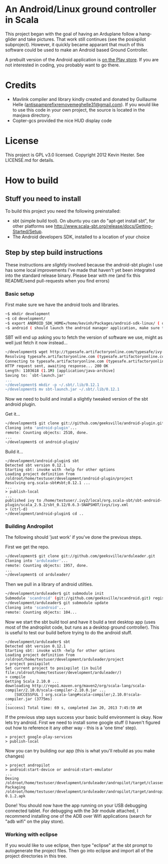 # An Android/Linux ground controller in Scala

This project began with the goal of having an Arduplane follow a hang-glider and take pictures.  That work still continues (see the posixpilot subproject).  However, it quickly became apparant that much of this software could be used to make an Android based Ground Controller. 

A prebuilt version of the Android application is [on the Play store](https://play.google.com/store/apps/details?id=com.geeksville.andropilot).  If you are not interested in coding, you probably want to go there. 

# Credits

* Mavlink compiler and library kindly created and donated by Guillaume Helle (antispamprefixremovemeghelle31@gmail.com).  If you 
would like to use this code in your own project, the source is located in the mavjava directory.
* Copter-gcs provided the nice HUD display code

# License

This project is GPL v3.0 licensed.  Copyright 2012 Kevin Hester.  See LICENSE.md for details.

# How to build

## Stuff you need to install
To build this project you need the following preinstalled:

* sbt (simple build tool).  On ubuntu you can do "apt-get install sbt", for other platforms see http://www.scala-sbt.org/release/docs/Getting-Started/Setup.  
* The Android developers SDK, installed to a location of your choice

## Step by step build instructions
These instructions are _slightly_ involved because the android-sbt plugin I use has some local improvements I've made that haven't yet been integrated into the standard release binary.  Please bear with me (and fix this README/send pull-requests when you find errors)

### Basic setup
First make sure we have the android tools and libraries.

```bash
~$ mkdir development
~$ cd development/
~$ export ANDROID_SDK_HOME=/home/kevinh/Packages/android-sdk-linux/ ( or wherever you installed it)
~$ android ( should launch the android manager application, make sure that you have the android and google version 17 libraries installed )
```

SBT will end up asking you to fetch the version of software we use, might as well just fetch it now instead...

```bash
~/development$ wget http://typesafe.artifactoryonline.com/typesafe/ivy-releases/org.scala-sbt/sbt-launch/0.12.1/sbt-launch.jar
Resolving typesafe.artifactoryonline.com (typesafe.artifactoryonline.com)... 23.20.223.55
Connecting to typesafe.artifactoryonline.com (typesafe.artifactoryonline.com)|23.20.223.55|:80... connected.
HTTP request sent, awaiting response... 200 OK
Length: 1103618 (1.1M) [application/java-archive]
Saving to: `sbt-launch.jar'
...
~/development$ mkdir -p ~/.sbt/.lib/0.12.1
~/development$ mv sbt-launch.jar ~/.sbt/.lib/0.12.1
```

Now we need to build and install a slightly tweaked version of the sbt android plugin.


Get it...
```bash
~/development$ git clone git://github.com/geeksville/android-plugin.git
Cloning into 'android-plugin'...
remote: Counting objects: 2510, done.
...
~/development$ cd android-plugin/
```

Build it...
```
~/development/android-plugin$ sbt
Detected sbt version 0.12.1
Starting sbt: invoke with -help for other options
Loading project definition from /oldroot/home/testuser/development/android-plugin/project
Resolving org.scala-sbt#sbt;0.12.1 ...
...
> publish-local
...
published ivy to /home/testuser/.ivy2/local/org.scala-sbt/sbt-android-plugin/scala_2.9.2/sbt_0.12/0.6.3-SNAPSHOT/ivys/ivy.xml
> (ctrl-d)
~/development/android-plugin$ cd ..
```

### Building Andropilot
The following should 'just work' if you've done the previous steps.

First we get the repo.
```bash
~/development$ git clone git://github.com/geeksville/arduleader.git
Cloning into 'arduleader'...
remote: Counting objects: 1957, done.
...
~/development$ cd arduleader/
```

Then we pull in a library of android utilties.
```bash
~/development/arduleader$ git submodule init
Submodule 'scandroid' (git://github.com/geeksville/scandroid.git) registered for path 'scandroid'
~/development/arduleader$ git submodule update
Cloning into 'scandroid'...
remote: Counting objects: 104...
```

Now we start the sbt build tool and have it build a test desktop app (uses most of the andropilot code, but runs as a desktop ground controller).  This is useful to test our build before trying to do the android stuff.

```
~/development/arduleader$ sbt
Detected sbt version 0.12.1
Starting sbt: invoke with -help for other options
Loading project definition from /oldroot/home/testuser/development/arduleader/project
> project posixpilot
Set current project to posixpilot (in build file:/oldroot/home/testuser/development/arduleader/)
> compile
Getting Scala 2.10.0 ...
downloading http://repo1.maven.org/maven2/org/scala-lang/scala-compiler/2.10.0/scala-compiler-2.10.0.jar ...
	[SUCCESSFUL ] org.scala-lang#scala-compiler;2.10.0!scala-compiler.jar (3775ms)
...
[success] Total time: 69 s, completed Jan 20, 2013 7:45:59 AM
```

If the previous step says success your basic build environment is okay.  Now lets try android.  First we need to install some google stuff (I haven't figured out how to reference it any other way - this is a 'one time' step).
```
> project google-play-services
> publish-local
```

Now you can try building our app (this is what you'll rebuild as you make changes)

```
> project andropilot
> android:start-device or android:start-emulator
...
Dexing /oldroot/home/testuser/development/arduleader/andropilot/target/classes.dex
Packaging /oldroot/home/testuser/development/arduleader/andropilot/target/andropilot-0.1.2.apk
```

Done!  You should now have the app running on your USB debugging connected tablet.  For debugging with the 3dr module attached, I recommend installing one of the ADB over Wifi applications (search for "adb wifi" on the play store).

### Working with eclipse
If you would like to use eclipse, then type "eclipse" at the sbt prompt to autogenerate the project files.  Then go into eclipse and import all of the project directories in this tree.



